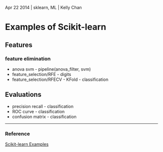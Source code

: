 Apr 22 2014 | sklearn, ML | Kelly Chan
# Examples of Scikit-learn


## Features

### feature elimination
- anova svm - pipeline(anova_filter, svm)
- feature_selection/RFE  - digits
- feature_selection/RFECV - KFold - classification

## Evaluations

- precision recall - classification
- ROC curve - classification
- confusion matrix - classification


---
### Reference
[Scikit-learn Examples](http://scikit-learn.org/stable/auto_examples/index.html)

